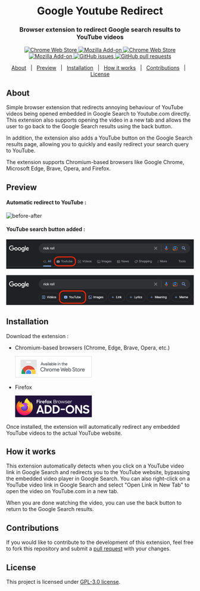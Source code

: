 <div align="center">
  <h1>Google Youtube Redirect</h1>
  <h3>Browser extension to redirect Google search results to YouTube videos</h3>
</div>

<p align="center">
  <a href="https://chrome.google.com/webstore/detail/google-search-to-youtube/pioognemndfiikaapccdbcphgfdpgekp" target="_blank">
    <img alt="Chrome Web Store" src="https://img.shields.io/chrome-web-store/rating/pioognemndfiikaapccdbcphgfdpgekp?logo=googlechrome">
  </a>
  <a href="https://addons.mozilla.org/en-US/firefox/addon/google-to-youtube-redirector/" target="_blank">
    <img alt="Mozilla Add-on" src="https://img.shields.io/amo/rating/google-to-youtube-redirector?logo=firefoxbrowser">
  </a>
  <a href="https://chrome.google.com/webstore/detail/google-search-to-youtube/pioognemndfiikaapccdbcphgfdpgekp" target="_blank">
    <img alt="Chrome Web Store" src="https://img.shields.io/chrome-web-store/v/pioognemndfiikaapccdbcphgfdpgekp?label=chrome&logo=googlechrome">
  </a>
  <a href="https://addons.mozilla.org/en-US/firefox/addon/google-to-youtube-redirector/" target="_blank">
    <img alt="Mozilla Add-on" src="https://img.shields.io/amo/v/google-to-youtube-redirector?label=firefox&logo=firefoxbrowser">
  </a>
  <a href="https://github.com/Drarox/GoogleYoutubeRedirect/issues" target="_blank">
    <img alt="GitHub issues" src="https://img.shields.io/github/issues/Drarox/GoogleYoutubeRedirect?logo=github">
  </a> 
  <a href="https://github.com/Drarox/GoogleYoutubeRedirect/pulls" target="_blank">
    <img alt="GitHub pull requests" src="https://img.shields.io/github/issues-pr/Drarox/GoogleYoutubeRedirect?logo=github">
  </a>  
</p>

<p align="center">
  <a href="#about">About</a> &#xa0; | &#xa0;
  <a href="#preview">Preview</a> &#xa0; | &#xa0;
  <a href="#installation">Installation</a> &#xa0; | &#xa0;
  <a href="#how-it-works">How it works</a> &#xa0; | &#xa0;
  <a href="#contributions">Contributions</a> &#xa0; | &#xa0;
  <a href="#license">License</a>
</p>

## About ##

Simple browser extension that redirects annoying behaviour of YouTube videos being opened embedded in Google Search to Youtube.com directly. This extension also supports opening the video in a new tab and allows the user to go back to the Google Search results using the back button.

In addition, the extension also adds a YouTube button on the Google Search results page, allowing you to quickly and easily redirect your search query to YouTube.

The extension supports Chromium-based browsers like Google Chrome, Microsoft Edge, Brave, Opera, and Firefox.

## Preview ##

#### Automatic redirect to YouTube :

![before-after](https://raw.githubusercontent.com/Drarox/GoogleYoutubeRedirect/master/metadata/images/before-after.gif)

#### YouTube search button added :

![links_nav_preview](https://raw.githubusercontent.com/Drarox/GoogleYoutubeRedirect/master/metadata/images/links_nav_preview.png)

![buttons_nav_preview](https://raw.githubusercontent.com/Drarox/GoogleYoutubeRedirect/master/metadata/images/buttons_nav_preview.png)

## Installation ##

Download the extension :

- Chromium-based browsers (Chrome, Edge, Brave, Opera, etc.)

  [![Chrome](https://raw.githubusercontent.com/Drarox/GoogleYoutubeRedirect/master/metadata/images/chrome.png)](https://chrome.google.com/webstore/detail/google-search-to-youtube/pioognemndfiikaapccdbcphgfdpgekp)


- Firefox

  [![Firefox](https://raw.githubusercontent.com/Drarox/GoogleYoutubeRedirect/master/metadata/images/firefox.png)](https://addons.mozilla.org/en-US/firefox/addon/google-to-youtube-redirector/)

Once installed, the extension will automatically redirect any embedded YouTube videos to the actual YouTube website.
## How it works ##

This extension automatically detects when you click on a YouTube video link in Google Search and redirects you to the YouTube website, bypassing the embedded video player in Google Search. You can also right-click on a YouTube video link in Google Search and select "Open Link in New Tab" to open the video on YouTube.com in a new tab.

When you are done watching the video, you can use the back button to return to the Google Search results.

## Contributions ##

If you would like to contribute to the development of this extension, feel free to fork this repository and submit a [pull request](https://github.com/Drarox/GoogleYoutubeRedirect/pulls) with your changes.

## License ##

This project is licensed under [GPL-3.0 license](https://github.com/Drarox/GoogleYoutubeRedirect/blob/master/LICENSE).

